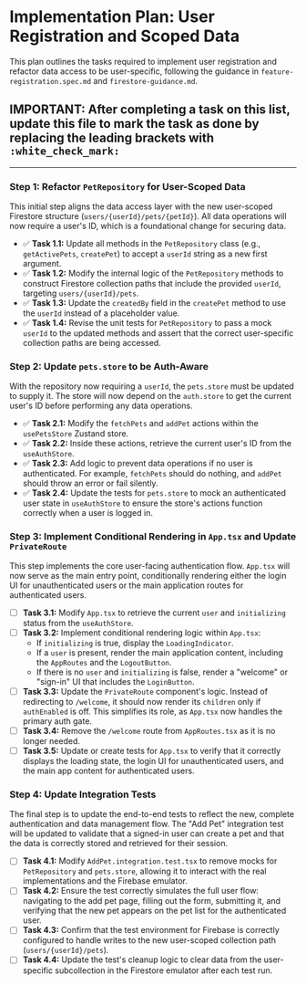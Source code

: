 # Implementation Plan: User Registration and Scoped Data

This plan outlines the tasks required to implement user registration and refactor data access to be user-specific, following the guidance in `feature-registration.spec.md` and `firestore-guidance.md`.


## IMPORTANT: After completing a task on this list, update this file to mark the task as done by replacing the leading brackets with `:white_check_mark:`

---

### Step 1: Refactor `PetRepository` for User-Scoped Data

This initial step aligns the data access layer with the new user-scoped Firestore structure (`users/{userId}/pets/{petId}`). All data operations will now require a user's ID, which is a foundational change for securing data.

-   :white_check_mark: **Task 1.1:** Update all methods in the `PetRepository` class (e.g., `getActivePets`, `createPet`) to accept a `userId` string as a new first argument.
-   :white_check_mark: **Task 1.2:** Modify the internal logic of the `PetRepository` methods to construct Firestore collection paths that include the provided `userId`, targeting `users/{userId}/pets`.
-   :white_check_mark: **Task 1.3:** Update the `createdBy` field in the `createPet` method to use the `userId` instead of a placeholder value.
-   :white_check_mark: **Task 1.4:** Revise the unit tests for `PetRepository` to pass a mock `userId` to the updated methods and assert that the correct user-specific collection paths are being accessed.

### Step 2: Update `pets.store` to be Auth-Aware

With the repository now requiring a `userId`, the `pets.store` must be updated to supply it. The store will now depend on the `auth.store` to get the current user's ID before performing any data operations.

-   :white_check_mark: **Task 2.1:** Modify the `fetchPets` and `addPet` actions within the `usePetsStore` Zustand store.
-   :white_check_mark: **Task 2.2:** Inside these actions, retrieve the current user's ID from the `useAuthStore`.
-   :white_check_mark: **Task 2.3:** Add logic to prevent data operations if no user is authenticated. For example, `fetchPets` should do nothing, and `addPet` should throw an error or fail silently.
-   :white_check_mark: **Task 2.4:** Update the tests for `pets.store` to mock an authenticated user state in `useAuthStore` to ensure the store's actions function correctly when a user is logged in.

### Step 3: Implement Conditional Rendering in `App.tsx` and Update `PrivateRoute`

This step implements the core user-facing authentication flow. `App.tsx` will now serve as the main entry point, conditionally rendering either the login UI for unauthenticated users or the main application routes for authenticated users.

-   [ ] **Task 3.1:** Modify `App.tsx` to retrieve the current `user` and `initializing` status from the `useAuthStore`.
-   [ ] **Task 3.2:** Implement conditional rendering logic within `App.tsx`:
    -   If `initializing` is true, display the `LoadingIndicator`.
    -   If a `user` is present, render the main application content, including the `AppRoutes` and the `LogoutButton`.
    -   If there is no `user` and `initializing` is false, render a "welcome" or "sign-in" UI that includes the `LoginButton`.
-   [ ] **Task 3.3:** Update the `PrivateRoute` component's logic. Instead of redirecting to `/welcome`, it should now render its `children` only if `authEnabled` is off. This simplifies its role, as `App.tsx` now handles the primary auth gate.
-   [ ] **Task 3.4:** Remove the `/welcome` route from `AppRoutes.tsx` as it is no longer needed.
-   [ ] **Task 3.5:** Update or create tests for `App.tsx` to verify that it correctly displays the loading state, the login UI for unauthenticated users, and the main app content for authenticated users.

### Step 4: Update Integration Tests

The final step is to update the end-to-end tests to reflect the new, complete authentication and data management flow. The "Add Pet" integration test will be updated to validate that a signed-in user can create a pet and that the data is correctly stored and retrieved for their session.

-   [ ] **Task 4.1:** Modify `AddPet.integration.test.tsx` to remove mocks for `PetRepository` and `pets.store`, allowing it to interact with the real implementations and the Firebase emulator.
-   [ ] **Task 4.2:** Ensure the test correctly simulates the full user flow: navigating to the add pet page, filling out the form, submitting it, and verifying that the new pet appears on the pet list for the authenticated user.
-   [ ] **Task 4.3:** Confirm that the test environment for Firebase is correctly configured to handle writes to the new user-scoped collection path (`users/{userId}/pets`).
-   [ ] **Task 4.4:** Update the test's cleanup logic to clear data from the user-specific subcollection in the Firestore emulator after each test run.
